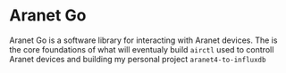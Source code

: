 # Aranet Go
Aranet Go is a software library for interacting with Aranet devices. The is the core foundations of what will eventualy build `airctl` used 
to controll Aranet devices and building my personal project `aranet4-to-influxdb`
